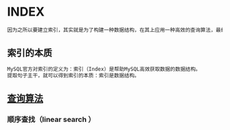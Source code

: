 # INDEX
```md
因为之所以要建立索引，其实就是为了构建一种数据结构，在其上应用一种高效的查询算法，最终提高数据的查询速度。
```
 ## 索引的本质
 ```md
MySQL官方对索引的定义为：索引（Index）是帮助MySQL高效获取数据的数据结构。
提取句子主干，就可以得到索引的本质：索引是数据结构。
 ```
 ## [查询算法](search_algo.md)
 ### 顺序查找（linear search ）
 